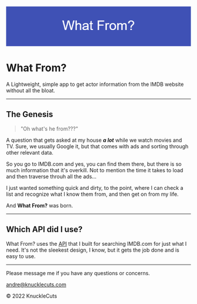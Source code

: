 ![Markdown Banner](public/image/banner.png)
# What From?

A Lightweight, simple app to get actor information from the IMDB website without all the bloat.

---
## The Genesis

> "Oh what's he from???"

A question that gets asked at my house ***a lot*** while we watch movies and TV. Sure, we usually Google it, but that comes with ads and sorting through other relevant data. 

So you go to IMDB.com and yes, you can find them there, but there is so much information that it's overkill. Not to mention the time it takes to load and then traverse throuh all the ads...

I just wanted something quick and dirty, to the point, where I can check a list and recognize what I know them from, and then get on from my life.

And **What From?** was born.
___
## Which API did I use?

What From? uses the [API]('https://github.com/gibstock/whatfromAPI') that I built for searching IMDB.com for just what I need. It's not the sleekest design, I know, but it gets the job done and is easy to use.

___

Please message me if you have any questions or concerns.

<andre@knucklecuts.com>

&copy; 2022 KnuckleCuts
